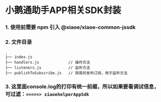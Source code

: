 # 小鹅通助手APP相关SDK封装

### 1. 使用前需要 npm 引入 @xiaoe/xiaoe-common-jssdk

### 2. 文件目录
```
.
├── index.js
├── handlers.js             // 操作方法
├── listeners.js            // 监听方法
├── publishToSubscribe.js   // 简易的发布订阅，用于监听方法
```

### 3. 这里面console.log的打印有统一前缀，所以如果要看调试信息，可过滤：`=====> xiaoehelperAppSdk`